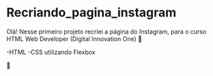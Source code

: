 # Recriando_pagina_instagram 
Olá! Nesse primeiro projeto recriei a página do Instagram, para o curso HTML Web Developer (Digital Innovation One) 🚀

-HTML
-CSS utilizando Flexbox

🙂
